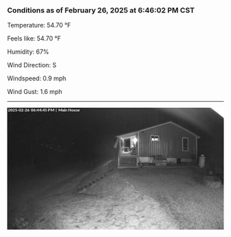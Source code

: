 ### Conditions as of February 26, 2025 at 6:46:02 PM CST 

Temperature: 54.70 &deg;F

Feels like: 54.70 &deg;F

Humidity: 67%

Wind Direction: S

Windspeed: 0.9 mph

Wind Gust: 1.6 mph

---

<img src="./images/latest.jpeg"/>

